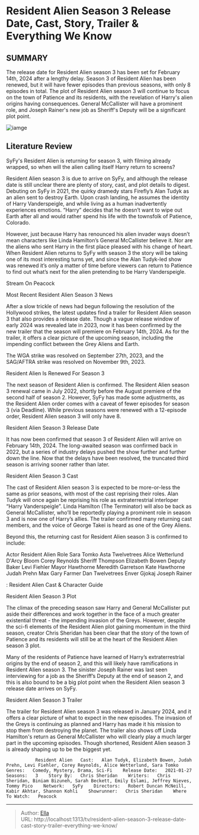 # Resident Alien Season 3 Release Date, Cast, Story, Trailer &amp; Everything We Know


## SUMMARY 



  The release date for Resident Alien season 3 has been set for February 14th, 2024 after a lengthy delay.   Season 3 of Resident Alien has been renewed, but it will have fewer episodes than previous seasons, with only 8 episodes in total.   The plot of Resident Alien season 3 will continue to focus on the town of Patience and its residents, with the revelation of Harry&#39;s alien origins having consequences. General McCallister will have a prominent role, and Joseph Rainer&#39;s new job as Sheriff&#39;s Deputy will be a significant plot point.  

![iamge](https://static1.srcdn.com/wordpress/wp-content/uploads/2021/02/resident-alien.jpg)

## Literature Review
SyFy&#39;s Resident Alien is returning for season 3, with filming already wrapped, so when will the alien calling itself Harry return to screens?




Resident Alien season 3 is due to arrive on SyFy, and although the release date is still unclear there are plenty of story, cast, and plot details to digest. Debuting on SyFy in 2021, the quirky dramedy stars Firefly’s Alan Tudyk as an alien sent to destroy Earth. Upon crash landing, he assumes the identity of Harry Vanderspeigle, and while living as a human inadvertently experiences emotions. “Harry” decides that he doesn’t want to wipe out Earth after all and would rather spend his life with the townsfolk of Patience, Colorado.




However, just because Harry has renounced his alien invader ways doesn’t mean characters like Linda Hamilton’s General McCallister believe it. Nor are the aliens who sent Harry in the first place pleased with his change of heart. When Resident Alien returns to SyFy with season 3 the story will be taking one of its most interesting turns yet, and since the Alan Tudyk-led show was renewed it’s only a matter of time before viewers can return to Patience to find out what’s next for the alien pretending to be Harry Vanderspeigle.

Stream On Peacock


 Most Recent Resident Alien Season 3 News 
         

 After a slow trickle of news had begun following the resolution of the Hollywood strikes, the latest updates find a trailer for Resident Alien season 3 that also provides a release date. Though a vague release window of early 2024 was revealed late in 2023, now it has been confirmed by the new trailer that the season will premiere on February 14th, 2024. As for the trailer, it offers a clear picture of the upcoming season, including the impending conflict between the Grey Aliens and Earth. 






The WGA strike was resolved on September 27th, 2023, and the SAG/AFTRA strike was resolved on November 9th, 2023.






 Resident Alien Is Renewed For Season 3 
          

The next season of Resident Alien is confirmed. The Resident Alien season 3 renewal came in July 2022, shortly before the August premiere of the second half of season 2. However, SyFy has made some adjustments, as the Resident Alien order comes with a caveat of fewer episodes for season 3 (via Deadline). While previous seasons were renewed with a 12-episode order, Resident Alien season 3 will only have 8.



 Resident Alien Season 3 Release Date 
          




It has now been confirmed that season 3 of Resident Alien will arrive on February 14th, 2024. The long-awaited season was confirmed back in 2022, but a series of industry delays pushed the show further and further down the line. Now that the delays have been resolved, the truncated third season is arriving sooner rather than later.



 Resident Alien Season 3 Cast 
          

The cast of Resident Alien season 3 is expected to be more-or-less the same as prior seasons, with most of the cast reprising their roles. Alan Tudyk will once again be reprising his role as extraterrestrial interloper “Harry Vanderspeigle”. Linda Hamilton (The Terminator) will also be back as General McCallister, who’ll be reportedly playing a prominent role in season 3 and is now one of Harry’s allies. The trailer confirmed many returning cast members, and the voice of George Takei is heard as one of the Grey Aliens.




Beyond this, the returning cast for Resident Alien season 3 is confirmed to include:

 Actor  Resident Alien Role   Sara Tomko  Asta Twelvetrees   Alice Wetterlund  D&#39;Arcy Bloom   Corey Reynolds  Sheriff Thompson   Elizabeth Bowen  Deputy Baker   Levi Fiehler  Mayor Hawthorne   Meredith Garretson  Kate Hawthorne   Judah Prehn  Max   Gary Farmer  Dan Twelvetrees   Enver Gjokaj  Joseph Rainer   



 : Resident Alien Cast &amp; Character Guide



 Resident Alien Season 3 Plot 
          




The climax of the preceding season saw Harry and General McCallister put aside their differences and work together in the face of a much greater existential threat - the impending invasion of the Greys. However, despite the sci-fi elements of the Resident Alien plot gaining momentum in the third season, creator Chris Sheridan has been clear that the story of the town of Patience and its residents will still be at the heart of the Resident Alien season 3 plot.

Many of the residents of Patience have learned of Harry’s extraterrestrial origins by the end of season 2, and this will likely have ramifications in Resident Alien season 3. The sinister Joseph Rainer was last seen interviewing for a job as the Sheriff’s Deputy at the end of season 2, and this is also bound to be a big plot point when the Resident Alien season 3 release date arrives on SyFy.



 Resident Alien Season 3 Trailer 
          




The trailer for Resident Alien season 3 was released in January 2024, and it offers a clear picture of what to expect in the new episodes. The invasion of the Greys is continuing as planned and Harry has made it his mission to stop them from destroying the planet. The trailer also shows off Linda Hamilton&#39;s return as General McCallister who will clearly play a much larger part in the upcoming episodes. Though shortened, Resident Alien season 3 is already shaping up to be the biggest yet. 


 

               Resident Alien   Cast:   Alan Tudyk, Elizabeth Bowen, Judah Prehn, Levi Fiehler, Corey Reynolds, Alice Wetterlund, Sara Tomko    Genres:   Comedy, Mystery, Drama, Sci-Fi    Release Date:   2021-01-27    Seasons:   3    Story By:   Chris Sheridan    Writers:   Chris Sheridan, Biniam Bizuneh, Sarah Beckett, Emily Eslami, Jeffrey Nieves, Tommy Pico    Network:   SyFy    Directors:   Robert Duncan McNeill, Kabir Akhtar, Shannon Kohli    Showrunner:   Chris Sheridan    Where To Watch:   Peacock      

---

> Author: [Ella](https://instagram.hk.cn/)  
> URL: http://localhost:1313/tv/resident-alien-season-3-release-date-cast-story-trailer-everything-we-know/  

